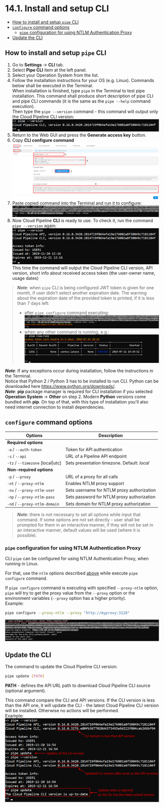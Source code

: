 # 14.1. Install and setup CLI

- [How to install and setup `pipe` CLI](#how-to-install-and-setup-pipe-cli)
- [`configure` command options](#configure-command-options)
    - [`pipe` configuration for using NTLM Authentication Proxy](#pipe-configuration-for-using-ntlm-authentication-proxy)
- [Update the CLI](#update-the-cli)

## How to install and setup `pipe` CLI

1. Go to **Settings** → **CLI** tab.
2. Select **Pipe CLI** item at the left panel.
3. Select your Operation System from the list.
4. Follow the installation instructions for your OS (e.g. Linux). Commands below shall be executed in the Terminal.  
    When installation is finished, type `pipe` in the Terminal to test pipe installation. This command shall produce short description of pipe CLI and pipe CLI commands (it is the same as the `pipe --help` command execution).  
    Then type the `pipe --version` command - this command will output only the Cloud Pipeline CLI version:  
    ![CP_InstallAndSetupCLI](attachments/InstallAndSetupCLI_7.png)
5. Return to the Web GUI and press the **Generate access key** button.
6. Copy **CLI configure command**  
    ![CP_InstallAndSetupCLI](attachments/InstallAndSetupCLI_1.png)
7. Paste copied command into the Terminal and run it to configure:  
    ![CP_InstallAndSetupCLI](attachments/InstallAndSetupCLI_2.png)
8. Now Cloud Pipeline **CLI** is ready to use. To check it, run the command `pipe --version` again:  
    ![CP_InstallAndSetupCLI](attachments/InstallAndSetupCLI_3.png)  
    This time the command will output the Cloud Pipeline CLI version, API version, short info about received access token (the user-owner name, usage dates)

> **_Note_**: when `pipe` CLI is being configured JWT token is given for one month, if user didn't select another expiration date. The warning about the expiration date of the provided token is printed, if it is less than 7 days left:
>
> - after `pipe configure` command executing:  
>   ![CP_InstallAndSetupCLI](attachments/InstallAndSetupCLI_4.png)
> - when any other command is running, e.g.:  
>   ![CP_InstallAndSetupCLI](attachments/InstallAndSetupCLI_5.png)

**_Note_**: If any exceptions occur during installation, follow the instructions in the Terminal.  
Notice that Python 2 / Python 3 has to be installed to run CLI. Python can be downloaded here <https://www.python.org/downloads/>.  
**_Note_**: **pip** package manager is required for CLI installation if you selected **Operation System** → **Other** on step 2. Modern **Python** versions come bundled with **pip**. On top of that, with this type of installation you'll also need internet connection to install dependencies.

## `configure` command options

| Options | Description |
|---|---|
| **Required options** |
|  `-a` / `--auth-token` | Token for API authentication |
| `-s` / `--api` | URL of a Pipeline API endpoint |
| `-tz` / `--timezone` [local\|utc] | Sets presentation timezone. Default: _local_ |
| **Non-required options** |
| `-p` / `--proxy` | URL of a proxy for all calls |
| `-nt` / `--proxy-ntlm` | Enables NTLM proxy support |
| `-nu` / `--proxy-ntlm-user` | Sets username for NTLM proxy authorization |
| `-np` / `--proxy-ntlm-pass` | Sets password for NTLM proxy authorization |
| `-nd` / `--proxy-ntlm-domain` | Sets domain for NTLM proxy authorization |

> **_Note_**: there is not necessary to set all options while input that command. If some options are not set directly - user shall be prompted for them in an interactive manner, if they will not be set in an interactive manner, default values will be used (where it is possible).

### `pipe` configuration for using NTLM Authentication Proxy

CLI `pipe` can be configured for using NTLM Authentication Proxy, when running in Linux.

For that, use the `ntlm` options described [above](#configure-command-options) while execute `pipe configure` command.

If `pipe configure` command is executing with specified `--proxy-ntlm` option, `pipe` will try to get the proxy value from the `--proxy` option or the environment variables (`--proxy` option has a higher priority).  
Example:

```bash
pipe configure --proxy-ntlm --proxy "http://myproxy:3128"
```

![CP_InstallAndSetupCLI](attachments/InstallAndSetupCLI_6.png)

## Update the CLI

The command to update the Cloud Pipeline CLI version:

``` bash
pipe update [PATH]
```

**PATH** - defines the API URL path to download Cloud Pipeline CLI source (optional argument).

This command compare the CLI and API versions. If the CLI version is less than the API one, it will update the CLI - the latest Cloud Pipeline CLI version will be installed. Otherwise no actions will be performed.  
Example:  
![CP_InstallAndSetupCLI](attachments/InstallAndSetupCLI_8.png)
